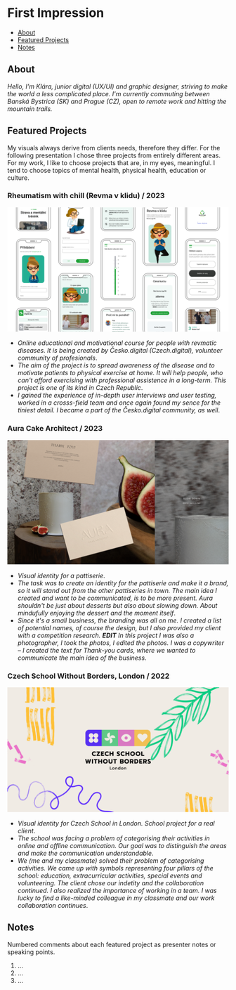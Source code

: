 # First Impression

<!-- This is a comment, only visible to the author: Add a link to your presentation. -->
<!-- Presentations do not need to be a PDF, you may link elsewhere, such as Figma, YouTube, etc. -->
<!-- Consider adding navigation to each section (About, Featured Projects, Notes, etc.) -->

<!-- - [View Presentation](img/surname-draft-first-impression-2023.pdf)-->
- [About](#about)
- [Featured Projects](#featured-projects)
- [Notes](#notes)

## About

<!-- Consider including a headshot. We’re not designing, so keep the image width/height around 320px x 320px (square). Replace "surname" with your surname in the file name. -->

<!--![Write an alternative text description.](img/surname-headshot.jpg)-->

_Hello, I’m Klára,_
_junior digital (UX/UI) and graphic designer, striving to make the world a less complicated place. I'm currently commuting between Banská Bystrica (SK) and Prague (CZ), open to remote work and hitting the mountain trails._

## Featured Projects

My visuals always derive from clients needs, therefore they differ. <!-- I don't have a specific style. --> For the following presentation I chose three projects from entirely different areas. For my work, I like to choose projects that are, in my eyes, meaningful. I tend to choose topics <!-- connected to --> of mental health, physical health, education or culture.

### Rheumatism with chill (Revma v klidu) / 2023

<!-- Use a static poster image or animated GIF, but no video files. Again, keep the image width/height manageable, around 1280x x 720px (16:9 aspect ratio), or a max-width of 1280px. -->

![Write an alternative text description.](revma-v-klidu.png)

- *Online educational and motivational course for people with revmatic diseases. It is being created by Česko.digital (Czech.digital), volunteer community of profesionals*.
- *The aim of the project is to spread awareness of the disease and to motivate patients to physical exercise at home. It will help people, who can't afford exercising with professional assistence in a long-term. This project is one of its kind in Czech Republic*.
- *I gained the experience of in-depth user interviews and user testing, worked in a crosss-field team and once again found my sence for the tiniest detail. I became a part of the Česko.digital community, as well*.

### Aura Cake Architect / 2023

<!-- Use a static poster image or animated GIF, but no video files. Again, keep the image width/height manageable, around 1280x x 720px (16:9 aspect ratio), or a max-width of 1280px. -->

![Write an alternative text description.](aura-cake-architect.png)

- *Visual identity for a pattiserie*.
- *The task was to create an identity for the pattiserie and make it a brand, so it will stand out from the other pattiseries in town. The main idea I created and want to be communicated, is to be more present. Aura shouldn't be just about desserts but also about slowing down. About mindufully enjoying the dessert and the moment itself*.
- *Since it's a small business, the branding was all on me. I created a list of potential names, of course the design, but I also provided my client with a competition research. **EDIT** In this project I was also a photographer, I took the photos, I edited the photos. I was a copywriter – I created the text for Thank-you cards, where we wanted to communicate the main idea of the business*.

### Czech School Without Borders, London / 2022

<!-- Use a static poster image or animated GIF, but no video files. Again, keep the image width/height manageable, around 1280x x 720px (16:9 aspect ratio), or a max-width of 1280px. -->

![Write an alternative text description.](cswb-london.png)

- *Visual identity for Czech School in London. School project for a real client*.
- *The school was facing a problem of categorising their activities in online and offline communication. Our goal was to distinguish the areas and make the communication understandable*.
- *We (me and my classmate) solved their problem of categorising activities. We came up with symbols representing four pillars of the school: education, extracurricular activities, special events and volunteering. The client chose our indetity and the collaboration continued. I also realized the importance of working in a team. I was lucky to find a like-minded colleague in my classmate and our work collaboration continues*.

<!-- ### Featured Project Title 1 -->

<!-- Use a static poster image or animated GIF, but no video files. Again, keep the image width/height manageable, around 1280x x 720px (16:9 aspect ratio), or a max-width of 1280px. -->

<!--![Write an alternative text description.](img/featured-project-01.png)

<!-- - A short description about the project — *the what*.
- A short description about the significance of the project — *the whys*.
- A short description about the outcome of the project — *the result or takeaway*. -->

## Notes

Numbered comments about each featured project as presenter notes or speaking points.

1. …
2. …
3. …
<!-- And so on. -->
